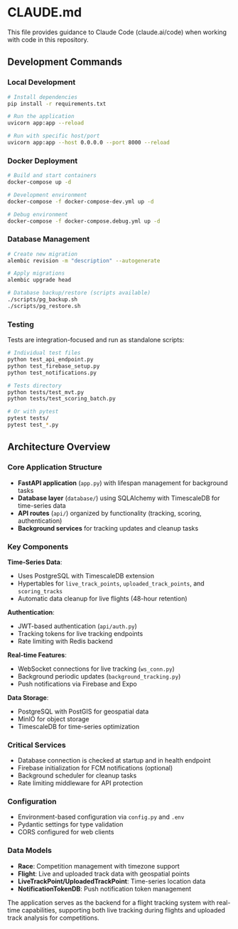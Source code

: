 # CLAUDE.md

This file provides guidance to Claude Code (claude.ai/code) when working with code in this repository.

## Development Commands

### Local Development
```bash
# Install dependencies
pip install -r requirements.txt

# Run the application
uvicorn app:app --reload

# Run with specific host/port
uvicorn app:app --host 0.0.0.0 --port 8000 --reload
```

### Docker Deployment
```bash
# Build and start containers
docker-compose up -d

# Development environment
docker-compose -f docker-compose-dev.yml up -d

# Debug environment
docker-compose -f docker-compose.debug.yml up -d
```

### Database Management
```bash
# Create new migration
alembic revision -m "description" --autogenerate

# Apply migrations
alembic upgrade head

# Database backup/restore (scripts available)
./scripts/pg_backup.sh
./scripts/pg_restore.sh
```

### Testing
Tests are integration-focused and run as standalone scripts:
```bash
# Individual test files
python test_api_endpoint.py
python test_firebase_setup.py
python test_notifications.py

# Tests directory
python tests/test_mvt.py
python tests/test_scoring_batch.py

# Or with pytest
pytest tests/
pytest test_*.py
```

## Architecture Overview

### Core Application Structure
- **FastAPI application** (`app.py`) with lifespan management for background tasks
- **Database layer** (`database/`) using SQLAlchemy with TimescaleDB for time-series data
- **API routes** (`api/`) organized by functionality (tracking, scoring, authentication)
- **Background services** for tracking updates and cleanup tasks

### Key Components

**Time-Series Data**:
- Uses PostgreSQL with TimescaleDB extension
- Hypertables for `live_track_points`, `uploaded_track_points`, and `scoring_tracks`
- Automatic data cleanup for live flights (48-hour retention)

**Authentication**:
- JWT-based authentication (`api/auth.py`)
- Tracking tokens for live tracking endpoints
- Rate limiting with Redis backend

**Real-time Features**:
- WebSocket connections for live tracking (`ws_conn.py`)
- Background periodic updates (`background_tracking.py`)
- Push notifications via Firebase and Expo

**Data Storage**:
- PostgreSQL with PostGIS for geospatial data
- MinIO for object storage
- TimescaleDB for time-series optimization

### Critical Services
- Database connection is checked at startup and in health endpoint
- Firebase initialization for FCM notifications (optional)
- Background scheduler for cleanup tasks
- Rate limiting middleware for API protection

### Configuration
- Environment-based configuration via `config.py` and `.env`
- Pydantic settings for type validation
- CORS configured for web clients

### Data Models
- **Race**: Competition management with timezone support
- **Flight**: Live and uploaded track data with geospatial points
- **LiveTrackPoint/UploadedTrackPoint**: Time-series location data
- **NotificationTokenDB**: Push notification token management

The application serves as the backend for a flight tracking system with real-time capabilities, supporting both live tracking during flights and uploaded track analysis for competitions.